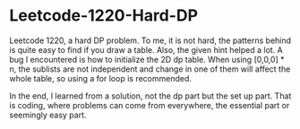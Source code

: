 # Leetcode-1220-Hard-DP
Leetcode 1220, a hard DP problem. To me, it is not hard, the patterns behind is quite easy to find if you draw a table. Also, the given hint helped a lot. A bug I encountered is how to initialize the 2D dp table. When using [0,0,0] * n, the sublists are not independent and change in one of them will affect the whole table, so using a for loop is recommended.

In the end, I learned from a solution, not the dp part but the set up part. That is coding, where problems can come from everywhere, the essential part or seemingly easy part.
